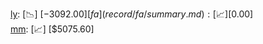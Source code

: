[ly](record/ly/summary.md): [📉] [$-3092.00]  
[fa](record/fa/summary.md): [📈] [$0.00]  
[mm](record/mm/summary.md): [📈] [$5075.60]  
